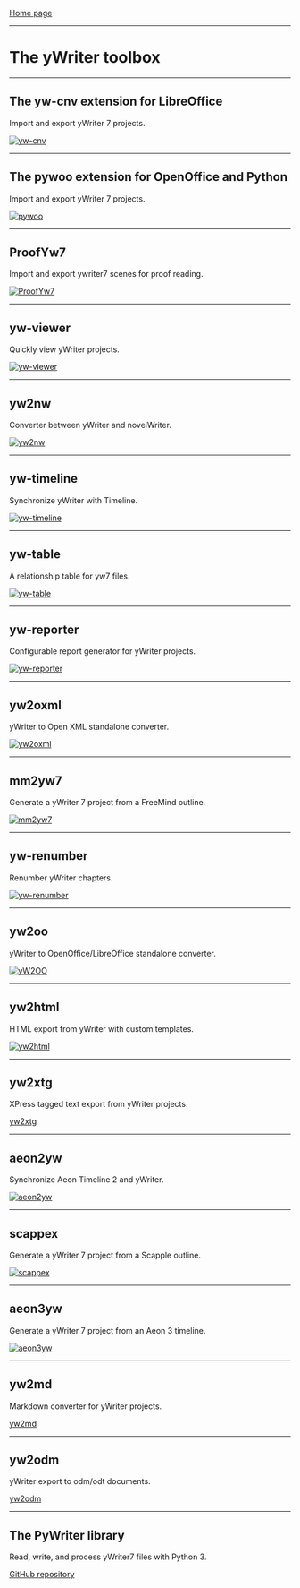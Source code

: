 [Home page](index.html)

---

#  The yWriter toolbox

---

## The yw-cnv extension for LibreOffice

Import and export yWriter 7 projects.

[![yw-cnv](img/yw-cnv.png)](https://peter88213.github.io/yw-cnv/)

---

## The pywoo extension for OpenOffice and Python

Import and export yWriter 7 projects.

[![pywoo](img/pywoo.png)](https://peter88213.github.io/pywoo/)

---

## ProofYw7

Import and export ywriter7 scenes for proof reading.

[![ProofYw7](img/proofyw7.png)](https://peter88213.github.io/ProofYw7/)

---

## yw-viewer

Quickly view yWriter projects.

[![yw-viewer](img/yw-viewer.png)](https://peter88213.github.io/yw-viewer/)

---

## yw2nw

Converter between yWriter and novelWriter.

[![yw2nw](img/yw2nw.png)](https://peter88213.github.io/yw2nw/)

---

## yw-timeline

Synchronize yWriter with Timeline.

[![yw-timeline](img/yw-timeline.png)](https://peter88213.github.io/yw-timeline/)

---

## yw-table

A relationship table for yw7 files.

[![yw-table](img/yw-table.png)](https://peter88213.github.io/yw-table/)

---

## yw-reporter

Configurable report generator for yWriter projects.

[![yw-reporter](img/yw-reporter.png)](https://peter88213.github.io/yw-reporter/)

---

## yw2oxml

yWriter to Open XML standalone converter.

[![yw2oxml](img/yw2oxml.png)](https://peter88213.github.io/yw2oxml/)

---

## mm2yw7

Generate a yWriter 7 project from a FreeMind outline. 

[![mm2yw7](img/mm2yw7.png)](https://peter88213.github.io/mm2yw7/)

---

## yw-renumber 

Renumber yWriter chapters.

[![yw-renumber](img/yw-renumber.png)](https://peter88213.github.io/yw-renumber/)

---

## yw2oo

yWriter to OpenOffice/LibreOffice standalone converter.

[![yW2OO](img/yw2oo.png)](https://peter88213.github.io/yW2OO/)

---

## yw2html

HTML export from yWriter with custom templates.

[![yw2html](img/yw2html.png)](https://peter88213.github.io/yw2html/)

---

## yw2xtg

XPress tagged text export from yWriter projects.

[yw2xtg](https://peter88213.github.io/yw2xtg/)

---

## aeon2yw

Synchronize Aeon Timeline 2 and yWriter.

[![aeon2yw](img/aeon2yw.png)](https://peter88213.github.io/aeon2yw/)

---

## scappex

Generate a yWriter 7 project from a Scapple outline.

[![scappex](img/scappex.png)](https://peter88213.github.io/scappex/)

---

## aeon3yw

Generate a yWriter 7 project from an Aeon 3 timeline.

[![aeon3yw](img/aeon3yw.png)](https://peter88213.github.io/aeon3yw/)

---

## yw2md

Markdown converter for yWriter projects.

[yw2md](https://peter88213.github.io/yw2md/)

---

## yw2odm

yWriter export to odm/odt documents.

[yw2odm](https://peter88213.github.io/yw2odm/)


---

## The PyWriter library

Read, write, and process yWriter7 files with Python 3.

[GitHub repository](https://github.com/peter88213/PyWriter/)

